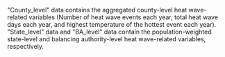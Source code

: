 "County_level" data contains the aggregated county-level heat wave-related variables (Number of heat wave events each year, total heat wave days each year, and highest temperature of the hottest event each year). "State_level" data and "BA_level" data contain the population-weighted state-level and balancing authority-level heat wave-related variables, respectively.
